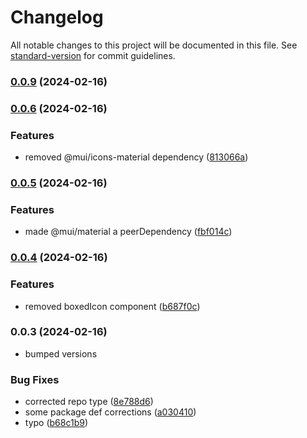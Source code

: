 # Changelog

All notable changes to this project will be documented in this file. See [standard-version](https://github.com/conventional-changelog/standard-version) for commit guidelines.

### [0.0.9](https://github.com/harrybin/react-common/compare/v0.0.8...v0.0.9) (2024-02-16)

### [0.0.6](https://github.com/harrybin/react-common/compare/v0.0.5...v0.0.6) (2024-02-16)


### Features

* removed @mui/icons-material dependency ([813066a](https://github.com/harrybin/react-common/commit/813066ad6628f3c04457caee53df5ce448ec8f22))

### [0.0.5](https://github.com/harrybin/react-common/compare/v0.0.4...v0.0.5) (2024-02-16)


### Features

* made @mui/material a peerDependency ([fbf014c](https://github.com/harrybin/react-common/commit/fbf014cba770391f2440ba2b66863653149e955e))

### [0.0.4](https://github.com/harrybin/react-common/compare/v0.0.3...v0.0.4) (2024-02-16)


### Features

* removed boxedIcon component ([b687f0c](https://github.com/harrybin/react-common/commit/b687f0c7510401ac8d65bb7967d4a30ad9411060))

### 0.0.3 (2024-02-16)
* bumped versions

### Bug Fixes

* corrected repo type ([8e788d6](https://github.com/harrybin/react-common/commit/8e788d601532e3cef2434a1cbf4dd1d68cf81949))
* some package def corrections ([a030410](https://github.com/harrybin/react-common/commit/a030410e9c28f6ea8808168c8989472fe1e61a23))
* typo ([b68c1b9](https://github.com/harrybin/react-common/commit/b68c1b9fb0e8213ab59f8a8c899f85d014560440))
